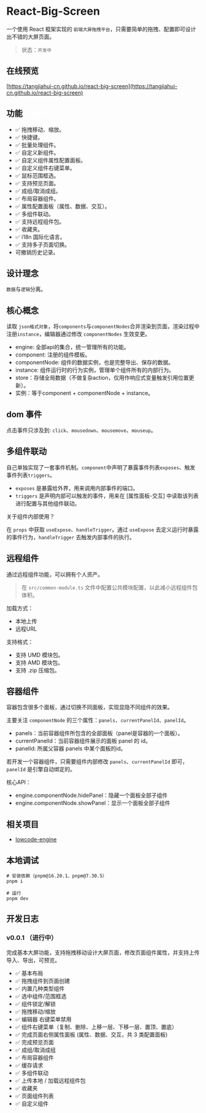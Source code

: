 # React-Big-Screen

一个使用 React 框架实现的 `前端大屏拖拽平台`，只需要简单的拖拽、配置即可设计出不错的大屏页面。

> 状态：`开发中`

## 在线预览
[https://tangjiahui-cn.github.io/react-big-screen](https://tangjiahui-cn.github.io/react-big-screen)

## 功能 <font color="white" size="3">（开发中）</font> 

- ✅ 拖拽移动、缩放。
- ✅ 快捷键。
- ✅ 批量处理组件。
- ✅ 自定义新组件。
- ✅ 自定义组件属性配置面板。
- ✅ 自定义组件右键菜单。
- ✅ 鼠标范围框选。
- ✅ 支持预览页面。
- ✅ 成组/取消成组。
- ✅ 布局容器组件。
- ✅ 属性配置面板（属性、数据、交互）。
- ✅ 多组件联动。
- ✅ 支持远程组件包。
- ✅ 收藏夹。
- ✅ i18n 国际化语言。
- ✅ 支持多子页面切换。
- 可撤销历史记录。

## 设计理念

`数据`与`逻辑`分离。

## 核心概念

读取 `json格式对象`，将`components`与`componentNodes`合并渲染到页面，渲染过程中注册`instance`，编辑器通过修改 `componentNodes` 生效变更。

- engine: 全部api的集合，统一管理所有的功能。
- component: 注册的组件模板。
- componentNode: 组件的数据实例，也是完整导出、保存的数据。
- instance: 组件运行时的行为实例，管理单个组件所有的内部行为。
- store：存储全局数据（不做复杂action，仅用作响应式变量触发引用位置更新）。
- 实例：等于component + componentNode + instance。

## dom 事件
点击事件只涉及到: `click`、`mousedown`、`mousemove`、`mouseup`。

## 多组件联动

自己单独实现了一套事件机制。`component`中声明了暴露事件列表`exposes`、触发事件列表`triggers`。

- `exposes` 是暴露给外界，用来调用内部事件的端口。
- `triggers` 是声明内部可以触发的事件，用来在 \[属性面板-交互\] 中读取该列表进行配置与其他组件联动。

关于组件内部使用？

在 `props` 中获取 `useExpose`、`handleTrigger`。通过 `useExpose` 去定义运行时暴露的事件行为，`handleTrigger` 去触发内部事件的执行。

## 远程组件

通过远程组件功能，可以拥有个人资产。

> 在 `src/common-module.ts` 文件中配置公共模块配置，以此减小远程组件包体积。

加载方式：
- 本地上传
- 远程URL

支持格式：

- 支持 UMD 模块包。
- 支持 AMD 模块包。
- 支持 .zip 压缩包。

## 容器组件

容器包含很多个面板，通过切换不同面板，实现显隐不同组件的效果。

主要关注 `componentNode` 的三个属性：`panels`、`currentPanelId`、`panelId`。

- panels：当前容器组件所包含的全部面板（panel是容器的一个面板）。
- currentPanelId：当前容器组件展示的面板 panel 的 id。
- panelId: 所属父容器 panels 中某个面板的id。

若开发一个容器组件，只需要组件内部修改 `panels`、`currentPanelId` 即可，`panelId` 是引擎自动绑定的。

核心API：
- engine.componentNode.hidePanel：隐藏一个面板全部子组件
- engine.componentNode.showPanel：显示一个面板全部子组件

## 相关项目
- [lowcode-engine](https://github.com/tangjiahui-cn/lowcode-engine)

## 本地调试
```shell
# 安装依赖（pnpm@16.20.1、pnpm@7.30.5）
pnpm i

# 运行
pnpm dev
```

## 开发日志

### v0.0.1 （进行中）
完成基本大屏功能，支持拖拽移动设计大屏页面，修改页面组件属性，并支持上传导入、导出，可预览。

- ✅ 基本布局
- ✅ 拖拽组件到页面创建
- ✅ 内置几种类型组件
- ✅ 选中组件/范围框选
- ✅ 组件锁定/解锁
- ✅ 拖拽移动/缩放
- ✅ 编辑器 右键菜单禁用
- ✅ 组件右键菜单（复制、删除、上移一层、下移一层、置顶、置底）
- ✅ 完成页面右侧属性面板 (属性、数据、交互，共 3 类配置面板)
- ✅ 完成预览页面
- ✅ 成组/取消成组
- ✅ 布局容器组件
- ✅ 缓存请求
- ✅ 多组件联动
- ✅ 上传本地 / 加载远程组件包
- ✅ 收藏夹
- ✅ 页面组件列表
- ✅ 自定义组件
